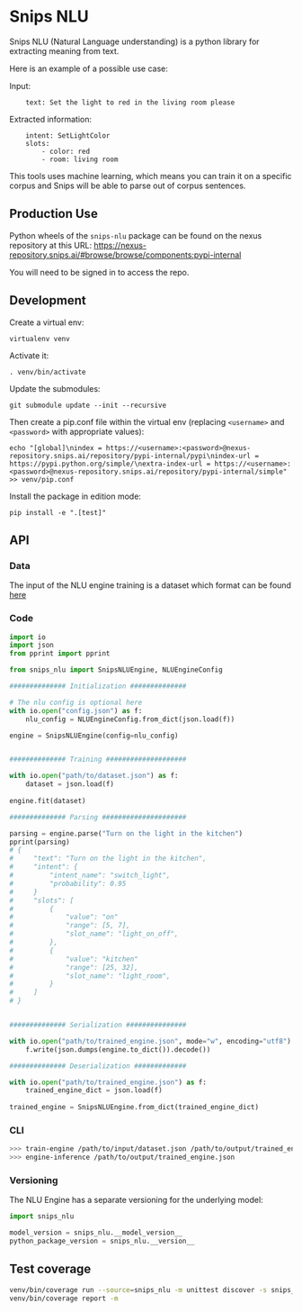# Snips NLU

Snips NLU (Natural Language understanding) is a python library for extracting meaning from text.

Here is an example of a possible use case:

Input:
```
    text: Set the light to red in the living room please
```

Extracted information:

```    
    intent: SetLightColor
    slots:
        - color: red
        - room: living room
```

This tools uses machine learning, which means you can train it on a specific corpus and Snips will be able to parse out of corpus sentences.

## Production Use

Python wheels of the `snips-nlu` package can be found on the nexus repository at this URL: https://nexus-repository.snips.ai/#browse/browse/components:pypi-internal

You will need to be signed in to access the repo.

## Development

Create a virtual env:

    virtualenv venv


Activate it:

    . venv/bin/activate


Update the submodules:

    git submodule update --init --recursive


Then create a pip.conf file within the virtual env (replacing `<username>` and `<password>` with appropriate values):

    echo "[global]\nindex = https://<username>:<password>@nexus-repository.snips.ai/repository/pypi-internal/pypi\nindex-url = https://pypi.python.org/simple/\nextra-index-url = https://<username>:<password>@nexus-repository.snips.ai/repository/pypi-internal/simple" >> venv/pip.conf


Install the package in edition mode:

    pip install -e ".[test]"
    

## API

### Data
The input of the NLU engine training is a dataset which format can be found [here](https://github.com/snipsco/snips-nlu/blob/master/snips_nlu/tests/resources/sample_dataset.json)

### Code

```python
import io
import json
from pprint import pprint

from snips_nlu import SnipsNLUEngine, NLUEngineConfig

############## Initialization ##############

# The nlu config is optional here
with io.open("config.json") as f:
    nlu_config = NLUEngineConfig.from_dict(json.load(f))

engine = SnipsNLUEngine(config=nlu_config)


############## Training ####################

with io.open("path/to/dataset.json") as f:
    dataset = json.load(f)
    
engine.fit(dataset)

############## Parsing #####################

parsing = engine.parse("Turn on the light in the kitchen")
pprint(parsing)
# {
#     "text": "Turn on the light in the kitchen", 
#     "intent": {
#         "intent_name": "switch_light",
#         "probability": 0.95
#     }
#     "slots": [
#         {
#             "value": "on"
#             "range": [5, 7],
#             "slot_name": "light_on_off",
#         },
#         {
#             "value": "kitchen"
#             "range": [25, 32],
#             "slot_name": "light_room",
#         }
#     ]
# }


############## Serialization ###############

with io.open("path/to/trained_engine.json", mode="w", encoding="utf8") as f:
    f.write(json.dumps(engine.to_dict()).decode())

############## Deserialization #############

with io.open("path/to/trained_engine.json") as f:
    trained_engine_dict = json.load(f)
    
trained_engine = SnipsNLUEngine.from_dict(trained_engine_dict)
```

### CLI

```bash
>>> train-engine /path/to/input/dataset.json /path/to/output/trained_engine.json
>>> engine-inference /path/to/output/trained_engine.json
```

### Versioning
The NLU Engine has a separate versioning for the underlying model:
``` python
import snips_nlu

model_version = snips_nlu.__model_version__
python_package_version = snips_nlu.__version__
```


## Test coverage

```bash
venv/bin/coverage run --source=snips_nlu -m unittest discover -s snips_nlu/tests/
venv/bin/coverage report -m
```